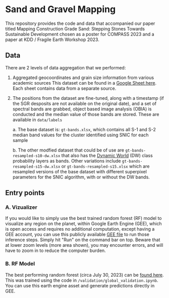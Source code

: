 # Sand and Gravel Mapping

This repository provides the code and data that accompanied our paper titled Mapping Construction Grade Sand: Stepping Stones Towards
Sustainable Development chosen as a poster for COMPASS 2023 and a paper at KDD / Fragile Earth Workshop 2023.

## Data

There are 2 levels of data aggregation that we performed:

1. Aggregated geocoordinates and grain size information from various academic sources
This dataset can be found in a [Google Sheet here](https://docs.google.com/spreadsheets/d/13nF_pJ02Bd70cDJamuKbvZIkIdJ-kOI4O3Cx9K7Wzos/edit?usp=sharing). Each sheet contains data from a separate source.
  
2. The positions from the dataset are fine-tuned, along with a timestamp (if the SGR desposits are not available on the original date), and a set of spectral bands are  grabbed, object based image analysis (OBIA) is conducted and the median value of those bands are stored. These are available in `data/labels`

    a. The base dataset is: `gt-bands.xlsx`, which contains all S-1 and S-2 median band values for the cluster identified using SNIC for each sample
   
    b. The other modfied dataset that could be of use are `gt-bands-resampled-s10-dw.xlsx` that also has the [Dynamic World](https://developers.google.com/earth-engine/datasets/catalog/GOOGLE_DYNAMICWORLD_V1) (DW) class probability layers as bands. Other variations include `gt-bands-resampled-s15-dw.xlsx` or `gt-bands-resampled-s15.xlsx` which are resampled versions of the base dataset with different superpixel parameters for the SNIC algorithm, with or without the DW bands.


## Entry points

### A. Vizualizer
If you would like to simply use the best trained random forest (RF) model to visualize any region on the planet, within Google Earth Engine (GEE), which is open access and requires no additional computation, except having a GEE account, you can use this publicly available [GEE file](https://code.earthengine.google.com/8b4654efc7866d1724c4fac35ab96d04) to run those inference steps. Simply hit "Run" on the command bar on top. Beware that at lower zoom levels (more area shown), you may encounter errors, and will have to zoom in to reduce the computer burden.

### B. RF Model
The best performing random forest (circa July  30, 2023) can be [found here](https://code.earthengine.google.com/8b4654efc7866d1724c4fac35ab96d04). This was trained using the code in `/validation/global_validation.ipynb`. You can use this earth engine asset and generate predictions directly in GEE.

